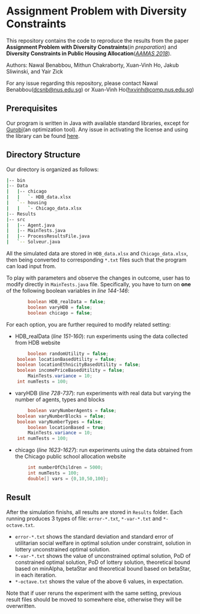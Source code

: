 # Assignment Problem with Diversity Constraints
This repository contains the code to reproduce the results from the paper **Assignment Problem with Diversity Constraints**(*in preparation*) and **Diversity Constraints in Public Housing Allocation**([*AAMAS 2018*](http://ifaamas.org/Proceedings/aamas2018/pdfs/p973.pdf)).

Authors: Nawal Benabbou, Mithun Chakraborty, Xuan-Vinh Ho, Jakub Sliwinski, and Yair Zick 

For any issue regarding this repository, please contact Nawal Benabbou(dcsnb@nus.edu.sg) or Xuan-Vinh Ho(hxvinh@comp.nus.edu.sg)

## Prerequisites
Our program is written in Java with available standard libraries, except for [Gurobi](http://www.gurobi.com/)(an optimization tool). Any issue in activating the license and using the library can be found [here](http://www.gurobi.com/documentation/7.5/quickstart_mac.pdf).

## Directory Structure

Our directory is organized as follows:
```bash
|-- bin
|-- Data
|   |-- chicago
|   |   `- HDB_data.xlsx
|   `-- housing
|   |   `- Chicago_data.xlsx
|-- Results
|-- src
|   |-- Agent.java
|   |-- MainTests.java
|   |-- ProcessResultsFile.java
|   `-- Solveur.java
```

All the simulated data are stored in `HDB_data.xlsx` and `Chicago_data.xlsx`, then being converted to corresponding `*.txt` files such that the program can load input from. 

To play with parameters and observe the changes in outcome, user has to modify directly in `MainTests.java` file. Specifically, you have to turn on **one** of the following boolean variables in _line 144-146_:
```java
        boolean HDB_realData = false; 
        boolean varyHDB = false;
        boolean chicago = false;
```

For each option, you are further required to modify related setting:
* HDB_realData (_line 151-160_): run experiments using the data collected from HDB website
```java
        boolean randomUtility = false;
	boolean locationBasedUtility = false;
	boolean locationEthnicityBasedUtility = false;
	boolean incomePriceBasedUtility = false;
        MainTests.variance = 10;
	int numTests = 100;
```
* varyHDB (_line 728-737_): run experiments with real data but varying the number of agents, types and blocks
```java
        boolean varyNumberAgents = false;
	boolean varyNumberBlocks = false;
	boolean varyNumberTypes = false;
        boolean locationBased = true;
        MainTests.variance = 10;
	int numTests = 100;
```
* chicago (_line 1623-1627_): run experiments using the data obtained from the Chicago public school allocation website
```java
        int numberOfChildren = 5000;
        int numTests = 100;
        double[] vars = {0,10,50,100};
```

## Result

After the simulation finishs, all results are stored in `Results` folder. Each running produces 3 types of file: `error-*.txt`, `*-var-*.txt` and `*-octave.txt`. 
* `error-*.txt` shows the standard deviation and standard error of utilitarian social welfare in optimal solution under constraint, solution in lottery unconstrained optimal solution.
* `*-var-*.txt` shows the value of unconstrained optimal solution, PoD of constrained optimal solution, PoD of lottery solution, theoretical bound based on minAlpha, betaStar and theoretical bound based on betaStar, in each iteration.
* `*-octave.txt` shows the value of the above 6 values, in expectation.

Note that if user reruns the experiment with the same setting, previous result files should be moved to somewhere else, otherwise they will be overwritten. 
